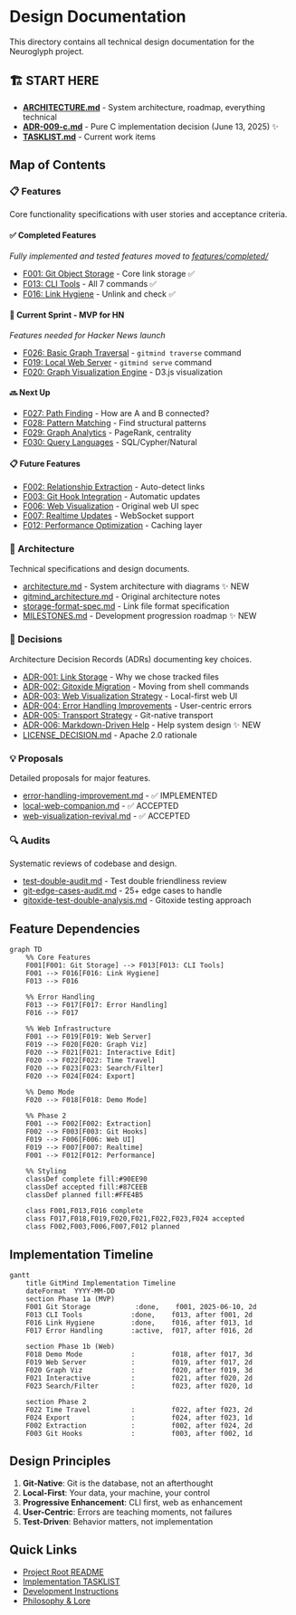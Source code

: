 # Design Documentation

This directory contains all technical design documentation for the Neuroglyph project.

## 🏗️ START HERE
- **[ARCHITECTURE.md](ARCHITECTURE.md)** - System architecture, roadmap, everything technical
- **[ADR-009-c.md](decisions/ADR-009-c.md)** - Pure C implementation decision (June 13, 2025) ✨
- **[TASKLIST.md](../TASKLIST.md)** - Current work items

## Map of Contents

### 📋 Features
Core functionality specifications with user stories and acceptance criteria.

#### ✅ Completed Features
*Fully implemented and tested features moved to [features/completed/](features/completed/)*
- [F001: Git Object Storage](features/completed/F001-git-object-storage.md) - Core link storage ✅
- [F013: CLI Tools](features/completed/F013-cli-tools.md) - All 7 commands ✅
- [F016: Link Hygiene](features/completed/F016-link-hygiene.md) - Unlink and check ✅

#### 🎯 Current Sprint - MVP for HN
*Features needed for Hacker News launch*
- [F026: Basic Graph Traversal](features/F026-basic-graph-traversal.md) - `gitmind traverse` command
- [F019: Local Web Server](features/F019-local-web-server.md) - `gitmind serve` command
- [F020: Graph Visualization Engine](features/F020-graph-visualization-engine.md) - D3.js visualization

#### 🔜 Next Up
- [F027: Path Finding](features/F027-path-finding.md) - How are A and B connected?
- [F028: Pattern Matching](features/F028-pattern-matching.md) - Find structural patterns
- [F029: Graph Analytics](features/F029-graph-analytics.md) - PageRank, centrality
- [F030: Query Languages](features/F030-pluggable-query-languages.md) - SQL/Cypher/Natural

#### 📋 Future Features
- [F002: Relationship Extraction](features/F002-relationship-extraction.md) - Auto-detect links
- [F003: Git Hook Integration](features/F003-git-hook-integration.md) - Automatic updates
- [F006: Web Visualization](features/F006-web-visualization.md) - Original web UI spec
- [F007: Realtime Updates](features/F007-realtime-updates.md) - WebSocket support
- [F012: Performance Optimization](features/F012-performance-optimization.md) - Caching layer

### 📐 Architecture
Technical specifications and design documents.

- [architecture.md](architecture.md) - System architecture with diagrams ✨ NEW
- [gitmind_architecture.md](gitmind_architecture.md) - Original architecture notes
- [storage-format-spec.md](storage-format-spec.md) - Link file format specification
- [MILESTONES.md](MILESTONES.md) - Development progression roadmap ✨ NEW

### 🎯 Decisions
Architecture Decision Records (ADRs) documenting key choices.

- [ADR-001: Link Storage](decisions/ADR-001-link-storage.md) - Why we chose tracked files
- [ADR-002: Gitoxide Migration](decisions/ADR-002-gitoxide-migration.md) - Moving from shell commands
- [ADR-003: Web Visualization Strategy](decisions/ADR-003-web-visualization-strategy.md) - Local-first web UI
- [ADR-004: Error Handling Improvements](decisions/ADR-004-error-handling-improvements.md) - User-centric errors
- [ADR-005: Transport Strategy](decisions/ADR-005-transport-strategy.md) - Git-native transport
- [ADR-006: Markdown-Driven Help](decisions/ADR-006-markdown-driven-help.md) - Help system design ✨ NEW
- [LICENSE_DECISION.md](decisions/LICENSE_DECISION.md) - Apache 2.0 rationale

### 💡 Proposals
Detailed proposals for major features.

- [error-handling-improvement.md](proposals/error-handling-improvement.md) - ✅ IMPLEMENTED
- [local-web-companion.md](proposals/local-web-companion.md) - ✅ ACCEPTED
- [web-visualization-revival.md](proposals/web-visualization-revival.md) - ✅ ACCEPTED

### 🔍 Audits
Systematic reviews of codebase and design.

- [test-double-audit.md](audits/test-double-audit.md) - Test double friendliness review
- [git-edge-cases-audit.md](audits/git-edge-cases-audit.md) - 25+ edge cases to handle
- [gitoxide-test-double-analysis.md](audits/gitoxide-test-double-analysis.md) - Gitoxide testing approach

## Feature Dependencies

```mermaid
graph TD
    %% Core Features
    F001[F001: Git Storage] --> F013[F013: CLI Tools]
    F001 --> F016[F016: Link Hygiene]
    F013 --> F016
    
    %% Error Handling
    F013 --> F017[F017: Error Handling]
    F016 --> F017
    
    %% Web Infrastructure
    F001 --> F019[F019: Web Server]
    F019 --> F020[F020: Graph Viz]
    F020 --> F021[F021: Interactive Edit]
    F020 --> F022[F022: Time Travel]
    F020 --> F023[F023: Search/Filter]
    F020 --> F024[F024: Export]
    
    %% Demo Mode
    F020 --> F018[F018: Demo Mode]
    
    %% Phase 2
    F001 --> F002[F002: Extraction]
    F002 --> F003[F003: Git Hooks]
    F019 --> F006[F006: Web UI]
    F019 --> F007[F007: Realtime]
    F001 --> F012[F012: Performance]
    
    %% Styling
    classDef complete fill:#90EE90
    classDef accepted fill:#87CEEB
    classDef planned fill:#FFE4B5
    
    class F001,F013,F016 complete
    class F017,F018,F019,F020,F021,F022,F023,F024 accepted
    class F002,F003,F006,F007,F012 planned
```

## Implementation Timeline

```mermaid
gantt
    title GitMind Implementation Timeline
    dateFormat  YYYY-MM-DD
    section Phase 1a (MVP)
    F001 Git Storage           :done,    f001, 2025-06-10, 2d
    F013 CLI Tools            :done,    f013, after f001, 2d
    F016 Link Hygiene         :done,    f016, after f013, 1d
    F017 Error Handling       :active,  f017, after f016, 2d
    
    section Phase 1b (Web)
    F018 Demo Mode            :         f018, after f017, 3d
    F019 Web Server           :         f019, after f017, 2d
    F020 Graph Viz            :         f020, after f019, 3d
    F021 Interactive          :         f021, after f020, 2d
    F023 Search/Filter        :         f023, after f020, 1d
    
    section Phase 2
    F022 Time Travel          :         f022, after f023, 2d
    F024 Export               :         f024, after f023, 1d
    F002 Extraction           :         f002, after f024, 2d
    F003 Git Hooks            :         f003, after f002, 1d
```

## Design Principles

1. **Git-Native**: Git is the database, not an afterthought
2. **Local-First**: Your data, your machine, your control
3. **Progressive Enhancement**: CLI first, web as enhancement
4. **User-Centric**: Errors are teaching moments, not failures
5. **Test-Driven**: Behavior matters, not implementation

## Quick Links

- [Project Root README](../README.md)
- [Implementation TASKLIST](../TASKLIST.md)
- [Development Instructions](../CLAUDE.md)
- [Philosophy & Lore](../lore/)